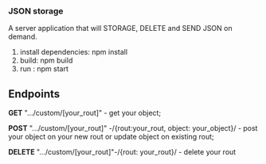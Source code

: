 ### JSON storage
 A server application that will STORAGE, DELETE and SEND JSON on demand.
1) install dependencies: npm install
2) build: npm build
3) run : npm start

## Endpoints 
**GET** ".../custom/[your_rout]" - get your object;

**POST** ".../custom/[your_rout]" -/{rout:your_rout, object: your_object}/ - post your object on your new rout or update object on existing rout;

**DELETE** ".../custom/[your_rout]"-/{rout: your_rout}/ - delete your rout
